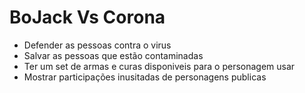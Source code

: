 # BoJack Vs Corona


* Defender as pessoas contra o virus
* Salvar as pessoas que estão contaminadas
* Ter um set de armas e curas disponiveis para o personagem usar
* Mostrar participações inusitadas de personagens publicas